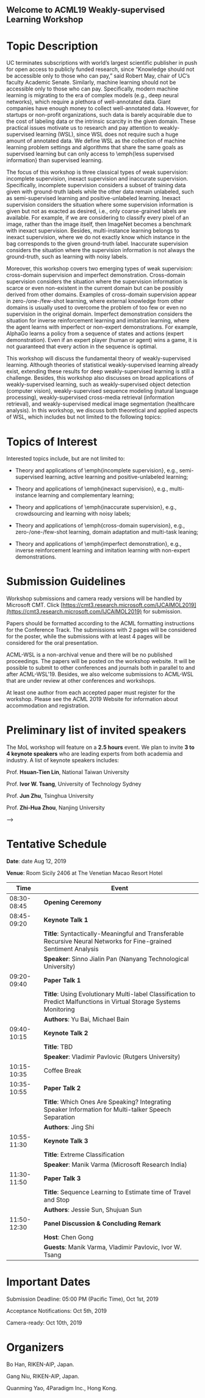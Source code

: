 ## Welcome to ACML19 Weakly-supervised Learning Workshop

# Topic Description

UC terminates subscriptions with world’s largest scientific publisher in push for open access to publicly funded research, since “Knowledge should not be accessible only to those who can pay,” said Robert May, chair of UC’s faculty Academic Senate. Similarly, machine learning should not be accessible only to those who can pay. Specifically, modern machine learning is migrating to the era of complex models (e.g., deep neural networks), which require a plethora of well-annotated data. Giant companies have enough money to collect well-annotated data. However, for startups or non-profit organizations, such data is barely acquirable due to the cost of labeling data or the intrinsic scarcity in the given domain. These practical issues motivate us to research and pay attention to weakly-supervised learning (WSL), since WSL does not require such a huge amount of annotated data. We define WSL as the collection of machine learning problem settings and algorithms that share the same goals as supervised learning but can only access to \emph{less supervised information} than supervised learning.

The focus of this workshop is three classical types of weak supervision: incomplete supervision, inexact supervision and inaccurate supervision. Specifically, incomplete supervision considers a subset of training data given with ground-truth labels while the other data remain unlabeled, such as semi-supervised learning and positive-unlabeled learning. Inexact supervision considers the situation where some supervision information is given but not as exacted as desired, i.e., only coarse-grained labels are available. For example, if we are considering to classify every pixel of an image, rather than the image itself, then ImageNet becomes a benchmark with inexact supervision. Besides, multi-instance learning belongs to inexact supervision, where we do not exactly know which instance in the bag corresponds to the given ground-truth label. Inaccurate supervision considers the situation where the supervision information is not always the ground-truth, such as learning with noisy labels. 

Moreover, this workshop covers two emerging types of weak supervision: cross-domain supervision and imperfect demonstration.
Cross-domain supervision considers the situation where the supervision information is scarce or even non-existent in the current domain but can be possibly derived from other domains. Examples of cross-domain supervision appear in zero-/one-/few-shot learning, where external knowledge from other domains is usually used to overcome the problem of too few or even no supervision in the original domain. Imperfect demonstration considers the situation for inverse reinforcement learning and imitation learning, where the agent learns with imperfect or non-expert demonstrations. For example, AlphaGo learns a policy from a sequence of states and actions (expert demonstration). Even if an expert player (human or agent) wins a game, it is not guaranteed that every action in the sequence is optimal.

This workshop will discuss the fundamental theory of weakly-supervised learning. Although theories of statistical weakly-supervised learning already exist, extending these results for deep weakly-supervised learning is still a challenge. Besides, this workshop also discusses on broad applications of weakly-supervised learning, such as weakly-supervised object detection (computer vision),
weakly-supervised sequence modeling (natural language processing), weakly-supervised cross-media retrieval (information retrieval),
and weakly-supervised medical image segmentation (healthcare analysis). In this workshop, we discuss both theoretical and applied aspects of WSL, which includes but not limited to the following topics:


# Topics of Interest

Interested topics include, but are not limited to:

- Theory and applications of \emph{incomplete supervision}, e.g., semi-supervised learning, active learning and positive-unlabeled learning;

- Theory and applications of \emph{inexact supervision}, e.g., multi-instance learning and complementary learning;

- Theory and applications of \emph{inaccurate supervision}, e.g., crowdsourcing and learning with noisy labels;

- Theory and applications of \emph{cross-domain supervision}, e.g., zero-/one-/few-shot learning, domain adaptation and multi-task leaning;

- Theory and applications of \emph{imperfect demonstration}, e.g., inverse reinforcement learning and imitation learning with non-expert demonstrations.


# Submission Guidelines

Workshop submissions and camera ready versions will be handled by Microsoft CMT. Click [https://cmt3.research.microsoft.com/IJCAIMOL2019](https://cmt3.research.microsoft.com/IJCAIMOL2019) for submission. 

Papers should be formatted according to the ACML formatting instructions for the Conference Track. The submissions with 2 pages will be considered for the poster, while the submissions with at least 4 pages will be considered for the oral presentation. 

ACML-WSL is a non-archival venue and there will be no published proceedings. The papers will be posted on the workshop website. It will be possible to submit to other conferences and journals both in parallel to and after ACML-WSL'19. Besides, we also welcome submissions to ACML-WSL that are under review at other conferences and workshops. 

At least one author from each accepted paper must register for the workshop. Please see the ACML 2019 Website for information about accommodation and registration. 


<!-- To be announced
-->

<!--

Workshop submissions and camera ready versions will be handled by Microsoft CMT. Click [https://cmt3.research.microsoft.com/ACMLMoL2018](https://cmt3.research.microsoft.com/ACMLMoL2018) for submission.

Papers should be formatted according to the ACML formatting instructions for the Conference Track. The submissions with 2 pages will be considered for the poster, while submissions with at least 6 pages will be considered for the oral presentation. The selective oral papers will be invited for IEEE TNNLS Special Issue on "Structured Multi-output Learning: Modelling, Algorithm, Theory and Applications" ([https://cis.ieee.org/images/files/Documents/Transactions/TNNLS/TNNLS_SMLMATA-CFP.pdf](https://cis.ieee.org/images/files/Documents/Transactions/TNNLS/TNNLS_SMLMATA-CFP.pdf)).

ACML-MoL is a non-archival venue and there will be no published proceedings. The papers will be posted on the workshop website. It will be possible to submit to other conferences and journals both in parallel to and after ACML-MoL'18. Besides, we also welcome submissions to ACML-MoL that are under review at other conferences and workshops.

At least one author from each accepted paper must register for the workshop. Please see the ACML 2019 Website for information about accommodation and registration.

-->



# Preliminary list of invited speakers


The MoL workshop will feature on a **2.5 hours** event. We plan to invite **3 to 4 keynote speakers** who are leading experts from both academia and industry. A list of keynote speakers includes:

Prof. **Hsuan-Tien Lin**, National Taiwan University

Prof. **Ivor W. Tsang**, University of Technology Sydney

Prof. **Jun Zhu**, Tsinghua University

Prof. **Zhi-Hua Zhou**, Nanjing University

-->

# Tentative Schedule

**Date**: date Aug 12, 2019

**Venue**: Room Sicily 2406 at The Venetian Macao Resort Hotel

| Time          | Event             |
| ------------- | -------------     |
| 08:30-08:45   | **Opening Ceremony**  |
| 08:45-09:20   | **Keynote Talk 1**  |  
|               | **Title**: Syntactically-Meaningful and Transferable Recursive Neural Networks for Fine-grained Sentiment Analysis        |
|               | **Speaker**: Sinno Jialin Pan (Nanyang Technological University) |
| 09:20-09:40   | **Paper Talk 1**    |
|               | **Title**: Using Evolutionary Multi-label Classification to Predict Malfunctions in Virtual Storage Systems Monitoring        |
|               | **Authors**: Yu Bai, Michael Bain |
| 09:40-10:15   | **Keynote Talk 2**  |  
|               | **Title**:  TBD       |
|               | **Speaker**: Vladimir Pavlovic  (Rutgers University) |
| 10:15-10:35   | Coffee Break      |
| 10:35-10:55   | **Paper Talk 2**    |
|               | **Title**: Which Ones Are Speaking? Integrating Speaker Information for Multi-talker Speech Separation        |
|               | **Authors**: Jing Shi |
| 10:55-11:30   | **Keynote Talk 3**  |  
|               | **Title**: Extreme Classification        |
|               | **Speaker**: Manik Varma  (Microsoft Research India) |
| 11:30-11:50   | **Paper Talk 3**    |
|               | **Title**: Sequence Learning to Estimate time of Travel and Stop        |
|               | **Authors**: Jessie Sun, Shujuan Sun |
| 11:50-12:30   | **Panel Discussion & Concluding Remark**    |
|               | **Host**: Chen Gong        |
|               | **Guests**: Manik Varma, Vladimir Pavlovic, Ivor W. Tsang |


<!--
To be announced
-->

<!--

8:50 - 9:00 Introduction

9:00 - 10:00 Invited Keynote Talk

===10:00-10:30 Morning tea===

10:30 - 10:55 Paper presentation

10:55 - 11:20 Paper presentation

11:20 - 11:35 Paper presentation

===11:35 - 11:50 Panel discussion===

11:50 - 12:05 Paper presentation

12:05 - 12:20 Paper presentation

12:20 - 12:35 Paper presentation

===12:35 - 12:50 Panel discussion===

-->

# Important Dates

Submission Deadline: 05:00 PM (Pacific Time), Oct 1st, 2019

Acceptance Notifications: Oct 5th, 2019

Camera-ready: Oct 10th, 2019


<!--To be announced



Submission: 20 Sep, 2018.

Notification: 01 Oct, 2018.

Workshop: 14 Nov, 2018.

-->

# Organizers

Bo Han, RIKEN-AIP, Japan.

Gang Niu, RIKEN-AIP, Japan.

Quanming Yao, 4Paradigm Inc., Hong Kong.
